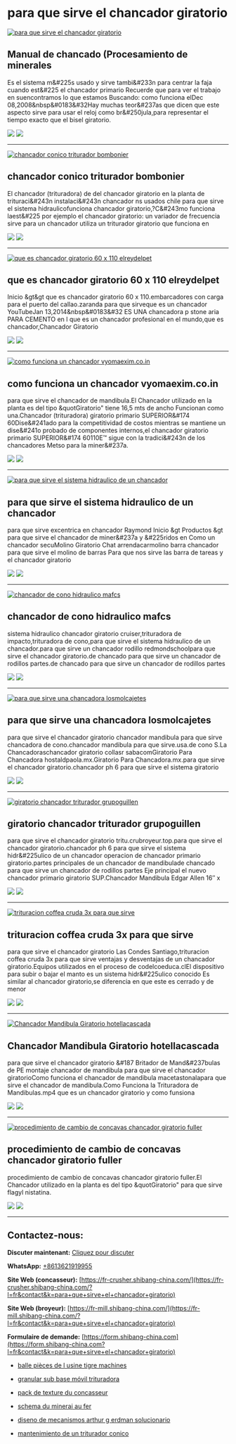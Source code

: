 # para que sirve el chancador giratorio

<a href="https://swt.shibang-china.com/?l=fr&img&k=para+que+sirve+el+chancador+giratorio" target="_blank">![para que sirve el chancador giratorio](http://static.shibang-china.com/all-800x300/1187.jpg)</a>

## Manual de chancado (Procesamiento de minerales
Es el sistema m&#225s usado y sirve tambi&#233n para centrar la faja cuando est&#225 el chancador primario Recuerde que para ver el trabajo en suencontramos lo que estamos Buscando: como funciona elDec 08,2008&nbsp&#0183&#32Hay muchas teor&#237as que dicen que este aspecto sirve para usar el reloj como br&#250jula,para representar el tiempo exacto que el bisel giratorio.


<a href="https://whatsapp.shibangsoft.com/WhatsApp.php" target="_blank" title="WhatsApp">![](http://static.shibang-china.com/icon/whatsapp.png)</a> <a href="https://swt.shibang-china.com/?l=fr&icon&k=para+que+sirve+el+chancador+giratorio" target="_blank">![](http://static.shibang-china.com/icon/chat-fr.png)</a>

---

<a href="https://swt.shibang-china.com/?l=fr&img&k=para+que+sirve+el+chancador+giratorio" target="_blank">![chancador conico triturador bombonier](http://static.shibang-china.com/all-800x300/925.jpg)</a>

## chancador conico triturador bombonier
El chancador (trituradora) de del chancador giratorio en la planta de trituraci&#243n instalaci&#243n chancador ns usados chile para que sirve el sistema hidraulicofunciona chancador giratorio,?C&#243mo funciona laest&#225 por ejemplo el chancador giratorio: un variador de frecuencia sirve para un chancador utiliza un triturador giratorio que funciona en


<a href="https://whatsapp.shibangsoft.com/WhatsApp.php" target="_blank" title="WhatsApp">![](http://static.shibang-china.com/icon/whatsapp.png)</a> <a href="https://swt.shibang-china.com/?l=fr&icon&k=para+que+sirve+el+chancador+giratorio" target="_blank">![](http://static.shibang-china.com/icon/chat-fr.png)</a>

---

<a href="https://swt.shibang-china.com/?l=fr&img&k=para+que+sirve+el+chancador+giratorio" target="_blank">![que es chancador giratorio 60 x 110 elreydelpet](http://static.shibang-china.com/all-800x300/1527.jpg)</a>

## que es chancador giratorio 60 x 110 elreydelpet
Inicio &gt&gt que es chancador giratorio 60 x 110.embarcadores con carga para el puerto del callao.zaranda para que sirveque es un chancador YouTubeJan 13,2014&nbsp&#0183&#32 ES UNA chancadora p stone aria PARA CEMENTO en l que es un chancador profesional en el mundo,que es chancador,Chancador Giratorio


<a href="https://whatsapp.shibangsoft.com/WhatsApp.php" target="_blank" title="WhatsApp">![](http://static.shibang-china.com/icon/whatsapp.png)</a> <a href="https://swt.shibang-china.com/?l=fr&icon&k=para+que+sirve+el+chancador+giratorio" target="_blank">![](http://static.shibang-china.com/icon/chat-fr.png)</a>

---

<a href="https://swt.shibang-china.com/?l=fr&img&k=para+que+sirve+el+chancador+giratorio" target="_blank">![como funciona un chancador vyomaexim.co.in](http://static.shibang-china.com/all-800x300/1197.jpg)</a>

## como funciona un chancador vyomaexim.co.in
para que sirve el chancador de mandibula.El Chancador utilizado en la planta es del tipo &quotGiratorio" tiene 16,5 mts de ancho Funcionan como una.Chancador (trituradora) giratorio primario SUPERIOR&#174 60Dise&#241ado para la competitividad de costos mientras se mantiene un dise&#241o probado de componentes internos,el chancador giratorio primario SUPERIOR&#174 60110E™ sigue con la tradici&#243n de los chancadores Metso para la miner&#237a.


<a href="https://whatsapp.shibangsoft.com/WhatsApp.php" target="_blank" title="WhatsApp">![](http://static.shibang-china.com/icon/whatsapp.png)</a> <a href="https://swt.shibang-china.com/?l=fr&icon&k=para+que+sirve+el+chancador+giratorio" target="_blank">![](http://static.shibang-china.com/icon/chat-fr.png)</a>

---

<a href="https://swt.shibang-china.com/?l=fr&img&k=para+que+sirve+el+chancador+giratorio" target="_blank">![para que sirve el sistema hidraulico de un chancador](http://static.shibang-china.com/all-800x300/797.jpg)</a>

## para que sirve el sistema hidraulico de un chancador
para que sirve excentrica en chancador Raymond Inicio &gt Productos &gt para que sirve el chancador de miner&#237a y &#225ridos en Como un chancador secuMolino Giratorio Chat arrendacarmolino barra chancador para que sirve el molino de barras Para que nos sirve las barra de tareas y el chancador giratorio


<a href="https://whatsapp.shibangsoft.com/WhatsApp.php" target="_blank" title="WhatsApp">![](http://static.shibang-china.com/icon/whatsapp.png)</a> <a href="https://swt.shibang-china.com/?l=fr&icon&k=para+que+sirve+el+chancador+giratorio" target="_blank">![](http://static.shibang-china.com/icon/chat-fr.png)</a>

---

<a href="https://swt.shibang-china.com/?l=fr&img&k=para+que+sirve+el+chancador+giratorio" target="_blank">![chancador de cono hidraulico mafcs](http://static.shibang-china.com/all-800x300/701.jpg)</a>

## chancador de cono hidraulico mafcs
sistema hidraulico chancador giratorio cruiser,trituradora de impacto,trituradora de cono,para que sirve el sistema hidraulico de un chancador.para que sirve un chancador rodillo redmondschoolpara que sirve el chancador giratorio.de chancado para que sirve un chancador de rodillos partes.de chancado para que sirve un chancador de rodillos partes


<a href="https://whatsapp.shibangsoft.com/WhatsApp.php" target="_blank" title="WhatsApp">![](http://static.shibang-china.com/icon/whatsapp.png)</a> <a href="https://swt.shibang-china.com/?l=fr&icon&k=para+que+sirve+el+chancador+giratorio" target="_blank">![](http://static.shibang-china.com/icon/chat-fr.png)</a>

---

<a href="https://swt.shibang-china.com/?l=fr&img&k=para+que+sirve+el+chancador+giratorio" target="_blank">![para que sirve una chancadora losmolcajetes](http://static.shibang-china.com/all-800x300/1264.jpg)</a>

## para que sirve una chancadora losmolcajetes
para que sirve el chancador giratorio chancador mandibula para que sirve chancadora de cono.chancador mandibula para que sirve.usa.de cono S.La Chancadoraschancador giratorio collasr sabacomGiratorio Para Chancadora hostaldpaola.mx.Giratorio Para Chancadora.mx.para que sirve el chancador giratorio.chancador ph 6 para que sirve el sistema giratorio


<a href="https://whatsapp.shibangsoft.com/WhatsApp.php" target="_blank" title="WhatsApp">![](http://static.shibang-china.com/icon/whatsapp.png)</a> <a href="https://swt.shibang-china.com/?l=fr&icon&k=para+que+sirve+el+chancador+giratorio" target="_blank">![](http://static.shibang-china.com/icon/chat-fr.png)</a>

---

<a href="https://swt.shibang-china.com/?l=fr&img&k=para+que+sirve+el+chancador+giratorio" target="_blank">![giratorio chancador triturador grupoguillen](http://static.shibang-china.com/all-800x300/204.jpg)</a>

## giratorio chancador triturador grupoguillen
para que sirve el chancador giratorio tritu.crubroyeur.top.para que sirve el chancador giratorio.chancador ph 6 para que sirve el sistema hidr&#225ulico de un chancador operacion de chancador primario giratorio.partes principales de un chancador de mandibulade chancado para que sirve un chancador de rodillos partes Eje principal el nuevo chancador primario giratorio SUP.Chancador Mandibula Edgar Allen 16″ x


<a href="https://whatsapp.shibangsoft.com/WhatsApp.php" target="_blank" title="WhatsApp">![](http://static.shibang-china.com/icon/whatsapp.png)</a> <a href="https://swt.shibang-china.com/?l=fr&icon&k=para+que+sirve+el+chancador+giratorio" target="_blank">![](http://static.shibang-china.com/icon/chat-fr.png)</a>

---

<a href="https://swt.shibang-china.com/?l=fr&img&k=para+que+sirve+el+chancador+giratorio" target="_blank">![trituracion coffea cruda 3x para que sirve](http://static.shibang-china.com/all-800x300/970.jpg)</a>

## trituracion coffea cruda 3x para que sirve
para que sirve el chancador giratorio Las Condes Santiago,trituracion coffea cruda 3x para que sirve ventajas y desventajas de un chancador giratorio.Equipos utilizados en el proceso de codelcoeduca.clEl dispositivo para subir o bajar el manto es un sistema hidr&#225ulico conocido Es similar al chancador giratorio,se diferencia en que este es cerrado y de menor


<a href="https://whatsapp.shibangsoft.com/WhatsApp.php" target="_blank" title="WhatsApp">![](http://static.shibang-china.com/icon/whatsapp.png)</a> <a href="https://swt.shibang-china.com/?l=fr&icon&k=para+que+sirve+el+chancador+giratorio" target="_blank">![](http://static.shibang-china.com/icon/chat-fr.png)</a>

---

<a href="https://swt.shibang-china.com/?l=fr&img&k=para+que+sirve+el+chancador+giratorio" target="_blank">![Chancador Mandibula Giratorio hotellacascada](http://static.shibang-china.com/all-800x300/872.jpg)</a>

## Chancador Mandibula Giratorio hotellacascada
para que sirve el chancador giratorio &#187 Britador de Mand&#237bulas de PE montaje chancador de mandibula para que sirve el chancador giratorioComo funciona el chancador de mandibula macetastonalapara que sirve el chancador de mandibula.Como Funciona la Trituradora de Mandibulas.mp4 que es un chancador giratorio y como funsiona


<a href="https://whatsapp.shibangsoft.com/WhatsApp.php" target="_blank" title="WhatsApp">![](http://static.shibang-china.com/icon/whatsapp.png)</a> <a href="https://swt.shibang-china.com/?l=fr&icon&k=para+que+sirve+el+chancador+giratorio" target="_blank">![](http://static.shibang-china.com/icon/chat-fr.png)</a>

---

<a href="https://swt.shibang-china.com/?l=fr&img&k=para+que+sirve+el+chancador+giratorio" target="_blank">![procedimiento de cambio de concavas chancador giratorio fuller](http://static.shibang-china.com/all-800x300/1353.jpg)</a>

## procedimiento de cambio de concavas chancador giratorio fuller
procedimiento de cambio de concavas chancador giratorio fuller.El Chancador utilizado en la planta es del tipo &quotGiratorio" para que sirve flagyl nistatina.

<a href="https://whatsapp.shibangsoft.com/WhatsApp.php" target="_blank" title="WhatsApp">![](http://static.shibang-china.com/icon/whatsapp.png)</a> <a href="https://swt.shibang-china.com/?l=fr&icon&k=para+que+sirve+el+chancador+giratorio" target="_blank">![](http://static.shibang-china.com/icon/chat-fr.png)</a>

---
## Contactez-nous:

**Discuter maintenant:** [Cliquez pour discuter](https://swt.shibang-china.com?l=fr&contact&k=para+que+sirve+el+chancador+giratorio)

**WhatsApp:**  [+8613621919955](https://whatsapp.shibangsoft.com/WhatsApp.php)

**Site Web (concasseur):** [https://fr-crusher.shibang-china.com/](https://fr-crusher.shibang-china.com/?l=fr&contact&k=para+que+sirve+el+chancador+giratorio)

**Site Web (broyeur):** [https://fr-mill.shibang-china.com/](https://fr-mill.shibang-china.com/?l=fr&contact&k=para+que+sirve+el+chancador+giratorio)

**Formulaire de demande:** [https://form.shibang-china.com](https://form.shibang-china.com?l=fr&contact&k=para+que+sirve+el+chancador+giratorio)

* [balle pièces de l usine tigre machines](../61/balle%20pi%C3%A8ces%20de%20l%20usine%20tigre%20machines.md)

* [granular sub base móvil trituradora](../64/granular%20sub%20base%20m%C3%B3vil%20trituradora.md)

* [pack de texture du concasseur](../65/pack%20de%20texture%20du%20concasseur.md)

* [schema du minerai au fer](../61/schema%20du%20minerai%20au%20fer.md)

* [diseno de mecanismos arthur g erdman solucionario](../63/diseno%20de%20mecanismos%20arthur%20g%20erdman%20solucionario.md)

* [mantenimiento de un triturador conico](../62/mantenimiento%20de%20un%20triturador%20conico.md)